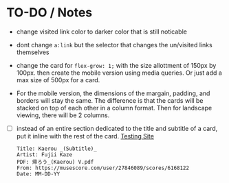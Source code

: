 # TO-DO / Notes

- change visited link color to darker color that is still noticable

- dont change `a:link` but the selector that changes the un/visited links themselves

- change the card for `flex-grow: 1;` with the size allottment of 150px by 100px. then create the mobile version using media queries. Or just add a max size of 500px for a card.

- For the mobile version, the dimensions of the margain, padding, and borders will stay the same. The difference is that the cards will be stacked on top of each other in a column format. Then for landscape viewing, there will be 2 columns. 

- [ ] instead of an entire section dedicated to the title and subtitle of a card, put it inline with the rest of the card. [Testing Site](https://codesandbox.io/s/frosty-meadow-vt3xsk?file=/index.html)
    ```
    Title: Kaerou _(Subtitle)_
    Artist: Fujii Kaze
    PDF: 帰ろう_(Kaerou) V.pdf
    From: https://musescore.com/user/27846089/scores/6168122
	Date: MM-DD-YY
    ```

